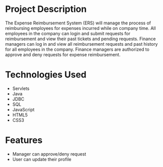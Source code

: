 # Project Description

The Expense Reimbursement System (ERS) will manage the process of reimbursing employees for expenses incurred while on company time. All employees in the company can login and submit requests for reimbursement and view their past tickets and pending requests. Finance managers can log in and view all reimbursement requests and past history for all employees in the company. Finance managers are authorized to approve and deny requests for expense reimbursement.

# Technologies Used
* Servlets
* Java
* JDBC
* SQL
* JavaScript
* HTML5 
* CSS3

# Features
* Manager can approve/deny request
* User can update their profile

